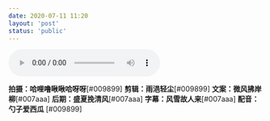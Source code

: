 ```yaml
---
date: 2020-07-11 11:20
layout: 'post'
status: 'public'
---
```

<audio src="https://link.gimhoy.com/sharepoint/aHR0cHM6Ly9saW5rLmdpbWhveS5jb20vc2hhcmVwb2ludC9hSFIwY0hNNkx5OTJaWEp1WVd4c2IzWmxMVzE1TG5Ob1lYSmxjRzlwYm5RdVkyOXRMenBwT2k5bkwzQmxjbk52Ym1Gc0wzWmxjbUZ1YjE5aVpYTjFibTU1WDNSdmNDOUZZbFpMYTJveWFrUXpOVTV2YTJKNFZGUmxWbTlMWjBJeFRVSklNMjVzWnpOTmJ6bHdVMnQ1WXpCRGJFVkJQMlU5TmtWaFdGQkwuanBn.mp3" autoplay loop controls></audio>

**拍摄：哈哩噜啾啾哈呀呀**[#009899]
**剪辑：雨浥轻尘**[#009899]
**文案：微风拂岸柳**[#007aaa]
**后期：盛夏挽清风**[#007aaa]
**字幕：风雪故人来**[#007aaa]
**配音：勺子爱西瓜** [#009899]